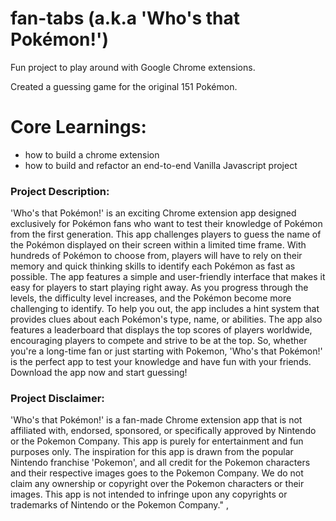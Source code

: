 # fan-tabs (a.k.a 'Who's that Pokémon!')
Fun project to play around with Google Chrome extensions.

Created a guessing game for the original 151 Pokémon.

# Core Learnings:
- how to build a chrome extension
- how to build and refactor an end-to-end Vanilla Javascript project

### Project Description:
'Who's that Pokémon!' is an exciting Chrome extension app designed exclusively for Pokémon fans who want to test their knowledge of Pokémon from the first generation. This app challenges players to guess the name of the Pokémon displayed on their screen within a limited time frame.
With hundreds of Pokémon to choose from, players will have to rely on their memory and quick thinking skills to identify each Pokémon as fast as possible. The app features a simple and user-friendly interface that makes it easy for players to start playing right away.
As you progress through the levels, the difficulty level increases, and the Pokémon become more challenging to identify. To help you out, the app includes a hint system that provides clues about each Pokémon's type, name, or abilities.
The app also features a leaderboard that displays the top scores of players worldwide, encouraging players to compete and strive to be at the top.
So, whether you're a long-time fan or just starting with Pokemon, 'Who's that Pokémon!' is the perfect app to test your knowledge and have fun with your friends. Download the app now and start guessing!


### Project Disclaimer: 
'Who's that Pokémon!' is a fan-made Chrome extension app that is not affiliated with, endorsed, sponsored, or specifically approved by Nintendo or the Pokemon Company. This app is purely for entertainment and fun purposes only. The inspiration for this app is drawn from the popular Nintendo franchise 'Pokemon', and all credit for the Pokemon characters and their respective images goes to the Pokemon Company.
We do not claim any ownership or copyright over the Pokemon characters or their images. This app is not intended to infringe upon any copyrights or trademarks of Nintendo or the Pokemon Company." ,
